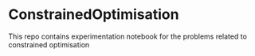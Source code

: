 # ConstrainedOptimisation
This repo contains experimentation notebook for the problems related to constrained optimisation
